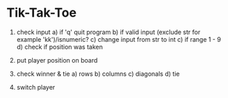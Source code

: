 # Tik-Tak-Toe


1. check input 
    a) if 'q' quit program
    b) if valid input (exclude str for example 'kk')/isnumeric?
    c) change input from str to int
    c) if range 1 - 9
    d) check if position was taken

2. put player position on board

3. check winner & tie
    a) rows
    b) columns
    c) diagonals
    d) tie

4. switch player 

